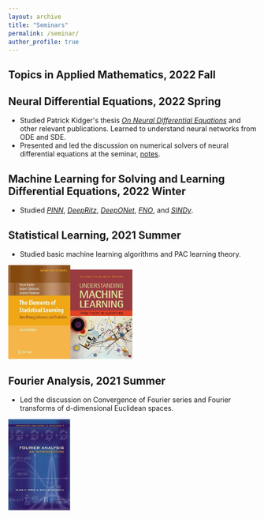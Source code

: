 ```yaml
---
layout: archive
title: "Seminars"
permalink: /seminar/
author_profile: true
---
```

## Topics in Applied Mathematics, 2022 Fall 

## Neural Differential Equations, 2022 Spring

- Studied Patrick Kidger's thesis *[On Neural Differential Equations](https://arxiv.org/abs/2202.02435)* and other relevant publications. Learned to understand neural networks from ODE and SDE.  
- Presented and led the discussion on numerical solvers of neural differential equations at the seminar, [notes](https://github.com/Hv1000/Hv1000.github.io/blob/master/files/Numerical_Solvers_of_Neural_Differential_Equations.pdf).

## Machine Learning for Solving and Learning Differential Equations, 2022 Winter
- Studied *[PINN](https://www.sciencedirect.com/science/article/pii/S0021999118307125)*, *[DeepRitz](https://link.springer.com/article/10.1007/s40304-018-0127-z)*, *[DeepONet](https://arxiv.org/abs/1910.03193v3)*, *[FNO](https://arxiv.org/abs/2010.08895v1)*, and *[SINDy](https://www.pnas.org/doi/10.1073/pnas.1517384113)*.

## Statistical Learning, 2021 Summer
- Studied basic machine learning algorithms and PAC learning theory.

<img src="/images/the-element-of-statistical-learning.jpg" style="width:25%;" /><img src="/images/understanding-machine-learning.jpg" style="width:25%;" />

## Fourier Analysis, 2021 Summer
- Led the discussion on Convergence of Fourier series and Fourier transforms of d-dimensional Euclidean spaces. 

<img src="/images/fourier-analysis.jpg" style="width:25%;" />

